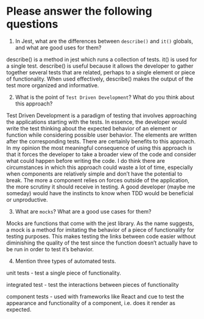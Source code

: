 # Please answer the following questions

1.  In Jest, what are the differences between `describe()` and `it()` globals, and what are good uses for them?

describe() is a method in jest which runs a collection of tests. it() is used for a single test.  describe() is useful because it allows the developer to gather together several tests that are related, perhaps to a single element or piece of functionality.  When used effectively, describe() makes the output of the test more organized and informative. 

2.  What is the point of `Test Driven Development`? What do you think about this approach?

Test Driven Development is a paradigm of testing that involves approaching the applications starting with the tests.  In essence, the developer would write the test thinking about the expected behavior of an element or function while considering possible user behavior.  The elements are written after the corresponding tests.  There are certainly benefits to this approach.  In my opinion the most meaningful consequence of using this approach is that it forces the developer to take a broader view of the code and consider what could happen before writing the code. I do think there are circumstances in which this approach could waste a lot of time, especially when components are relatively simple and don’t have the potential to break.  The more a component relies on forces outside of the application, the more scrutiny it should receive in testing.  A good developer (maybe me someday) would have the instincts to know when TDD would be beneficial or unproductive. 

3.  What are `mocks`? What are a good use cases for them?

Mocks are functions that come with the jest library.  As the name suggests, a mock is a method for imitating the behavior of a piece of functionality for testing purposes. This makes testing the links between code easier without diminishing the quality of the test since the function doesn’t actually have to be run in order to test it’s behavior.  

4.  Mention three types of automated tests.

unit tests - test a single piece of functionality.

integrated test - test the interactions between pieces of functionality

component tests - used with frameworks like React and cue to test the appearance and functionality of a component, i.e. does it render as expected. 